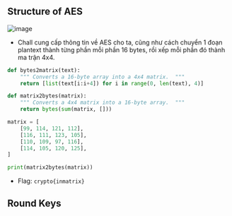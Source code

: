 ## Structure of AES
![image](https://hackmd.io/_uploads/ryj3HQY56.png)
- Chall cung cấp thông tin về AES cho ta, cũng như cách chuyển 1 đoạn plantext thành từng phần mỗi phần 16 bytes, rồi xếp mỗi phần đó thành ma trận 4x4.
```Python
def bytes2matrix(text):
    """ Converts a 16-byte array into a 4x4 matrix.  """
    return [list(text[i:i+4]) for i in range(0, len(text), 4)]

def matrix2bytes(matrix):
    """ Converts a 4x4 matrix into a 16-byte array.  """
    return bytes(sum(matrix, []))

matrix = [
    [99, 114, 121, 112],
    [116, 111, 123, 105],
    [110, 109, 97, 116],
    [114, 105, 120, 125],
]

print(matrix2bytes(matrix))
```
- Flag: `crypto{inmatrix}`

## Round Keys
